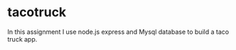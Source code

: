 # tacotruck

In this assignment I use node.js express and Mysql database to build a taco truck app.
